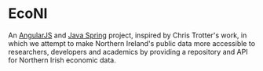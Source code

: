 # EcoNI
An [AngularJS](https://angularjs.org/) and [Java Spring](https://spring.io/) project, inspired by Chris Trotter's work, in which we attempt to make Northern Ireland's public data more accessible to researchers, developers and academics by providing a repository and API for Northern Irish economic data.
